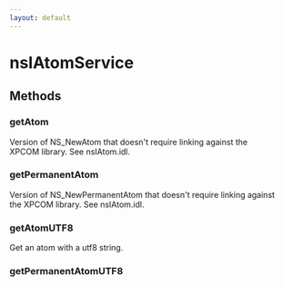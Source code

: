 ```yaml
---
layout: default
---
```


# nsIAtomService #

## Methods ##

### getAtom ###
  
Version of NS_NewAtom that doesn't require linking against the  
XPCOM library.  See nsIAtom.idl.  
  

### getPermanentAtom ###
  
Version of NS_NewPermanentAtom that doesn't require linking against  
the XPCOM library.  See nsIAtom.idl.  
  

### getAtomUTF8 ###
  
Get an atom with a utf8 string.  
  

### getPermanentAtomUTF8 ###
